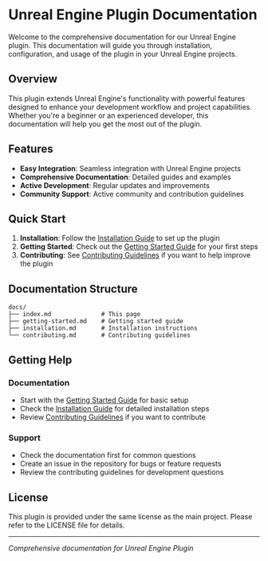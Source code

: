 # Unreal Engine Plugin Documentation

Welcome to the comprehensive documentation for our Unreal Engine plugin. This documentation will guide you through installation, configuration, and usage of the plugin in your Unreal Engine projects.

## Overview

This plugin extends Unreal Engine's functionality with powerful features designed to enhance your development workflow and project capabilities. Whether you're a beginner or an experienced developer, this documentation will help you get the most out of the plugin.

## Features

- **Easy Integration**: Seamless integration with Unreal Engine projects
- **Comprehensive Documentation**: Detailed guides and examples
- **Active Development**: Regular updates and improvements
- **Community Support**: Active community and contribution guidelines

## Quick Start

1. **Installation**: Follow the [Installation Guide](installation.md) to set up the plugin
2. **Getting Started**: Check out the [Getting Started Guide](getting-started.md) for your first steps
3. **Contributing**: See [Contributing Guidelines](contributing.md) if you want to help improve the plugin

## Documentation Structure

```
docs/
├── index.md              # This page
├── getting-started.md    # Getting started guide
├── installation.md       # Installation instructions
└── contributing.md       # Contributing guidelines
```

## Getting Help

### Documentation
- Start with the [Getting Started Guide](getting-started.md) for basic setup
- Check the [Installation Guide](installation.md) for detailed installation steps
- Review [Contributing Guidelines](contributing.md) if you want to contribute

### Support
- Check the documentation first for common questions
- Create an issue in the repository for bugs or feature requests
- Review the contributing guidelines for development questions

## License

This plugin is provided under the same license as the main project. Please refer to the LICENSE file for details.

---

*Comprehensive documentation for Unreal Engine Plugin*

